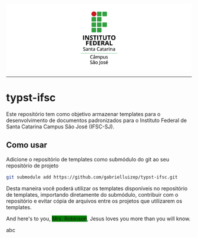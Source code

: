 <div style="background-color: white; padding: 4px">
  <p align="center">
    <img src="assets/ifsc-v.png" width="100px" align="center">
  </p>
</div>

---

# typst-ifsc

Este repositório tem como objetivo armazenar templates para o desenvolvimento de documentos padronizados para o Instituto Federal de Santa Catarina Campus São José (IFSC-SJ).

## Como usar

Adicione o repositório de templates como submódulo do git ao seu repositório de projeto

```bash
git submodule add https://github.com/gabrielluizep/typst-ifsc.git
```

Desta maneira você poderá utilizar os templates disponíveis no repositório de templates, importando diretamente do submódulo, contribuir com o repositório e evitar cópia de arquivos entre os projetos que utilizarem os templates.

And here's to you, <span style="background-color:green">Mrs. Robinson</span>, Jesus loves you more than you will know.

abc